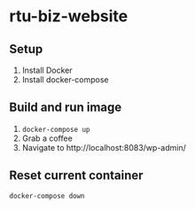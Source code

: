 # rtu-biz-website

## Setup

1. Install Docker
2. Install docker-compose

## Build and run image

1. `docker-compose up`
2. Grab a coffee
3. Navigate to http://localhost:8083/wp-admin/

## Reset current container

`docker-compose down`
